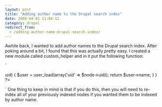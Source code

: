 ```yaml
---
layout: post
title: "Adding author name to the Drupal search index"
date: 2008-04-01 11:04:11
category: drupal
redirect_from:
  - /adding-author-name-drupal-search-index/
---
```


Awhile back, I wanted to add author names to the Drupal search index. After poking around a bit, I found that this was actually pretty easy. I created a new module called custom_helper and in it put the following function: 

`
<?php
//Adding author name to the search index
function custom_helper_nodeapi($node, $op, $arg = 0) {
  switch ($op) {
    case 'update index':
      if ($node->uid) {
        $user = user_load(array('uid' => $node->uid));
        return $user->name;
      }
  }
?>
` 
One thing to keep in mind is that if you do this, then you will need to re-index all of your previously indexed nodes if you wanted them to be indexed by author name.